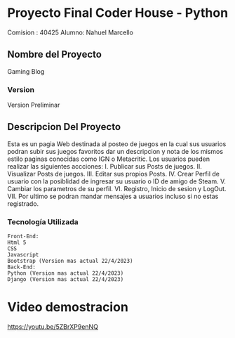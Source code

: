 # Proyecto Final Coder House - Python
Comision : 40425
Alumno: Nahuel Marcello
## Nombre del Proyecto
Gaming Blog
### Version
Version Preliminar
## Descripcion Del Proyecto

Esta es un pagia Web destinada al posteo de juegos  en la cual sus usuarios podran subir sus juegos favoritos
dar un descripcion y nota de los mismos estilo paginas conocidas como IGN o Metacritic.
    Los usuarios pueden realizar las siguientes accciones:
    I.      Publicar sus Posts de juegos.
    II.     Visualizar Posts de juegos.
    III.    Editar sus propios Posts.
    IV.     Crear Perfil de usuario con la posiblidad de ingresar su usuario o ID de amigo de Steam. 
    V.      Cambiar los parametros de su perfil.
    VI.     Registro, Inicio de sesion y LogOut.
    VII.    Por ultimo se podran mandar mensajes a usuarios incluso si no estas registrado.
### Tecnología Utilizada
    Front-End:
    Html 5
    CSS
    Javascript
    Bootstrap (Version mas actual 22/4/2023)
    Back-End:
    Python (Version mas actual 22/4/2023)
    Django (Version mas actual 22/4/2023)
# Video demostracion
https://youtu.be/5ZBrXP9enNQ